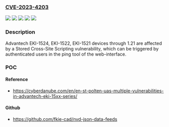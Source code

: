 ### [CVE-2023-4203](https://cve.mitre.org/cgi-bin/cvename.cgi?name=CVE-2023-4203)
![](https://img.shields.io/static/v1?label=Product&message=EKI-1521&color=blue)
![](https://img.shields.io/static/v1?label=Product&message=EKI-1522&color=blue)
![](https://img.shields.io/static/v1?label=Product&message=EKI-1524&color=blue)
![](https://img.shields.io/static/v1?label=Version&message=0%3C%3D%201.24%20&color=brighgreen)
![](https://img.shields.io/static/v1?label=Vulnerability&message=CWE-79%20Improper%20Neutralization%20of%20Input%20During%20Web%20Page%20Generation%20('Cross-site%20Scripting')&color=brighgreen)

### Description

Advantech EKI-1524, EKI-1522, EKI-1521 devices through 1.21 are affected by a Stored Cross-Site Scripting vulnerability, which can be triggered by authenticated users in the ping tool of the web-interface.

### POC

#### Reference
- https://cyberdanube.com/en/en-st-polten-uas-multiple-vulnerabilities-in-advantech-eki-15xx-series/

#### Github
- https://github.com/fkie-cad/nvd-json-data-feeds


